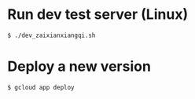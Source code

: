 # Run dev test server (Linux)

```
$ ./dev_zaixianxiangqi.sh
```

# Deploy a new version

```
$ gcloud app deploy
```

